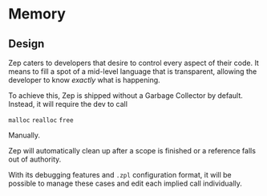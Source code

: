 # Memory

## Design

Zep caters to developers that desire to control every aspect of their code. It means to fill a spot of a mid-level language that is transparent, allowing the developer to know *exactly* what is happening.

To achieve this, Zep is shipped without a Garbage Collector by default. Instead, it will require the dev to call

`malloc`
`realloc`
`free`

Manually.

Zep will automatically clean up after a scope is finished or a reference falls out of authority.

With its debugging features and `.zpl` configuration format, it will be possible to manage these cases and edit each implied call individually.